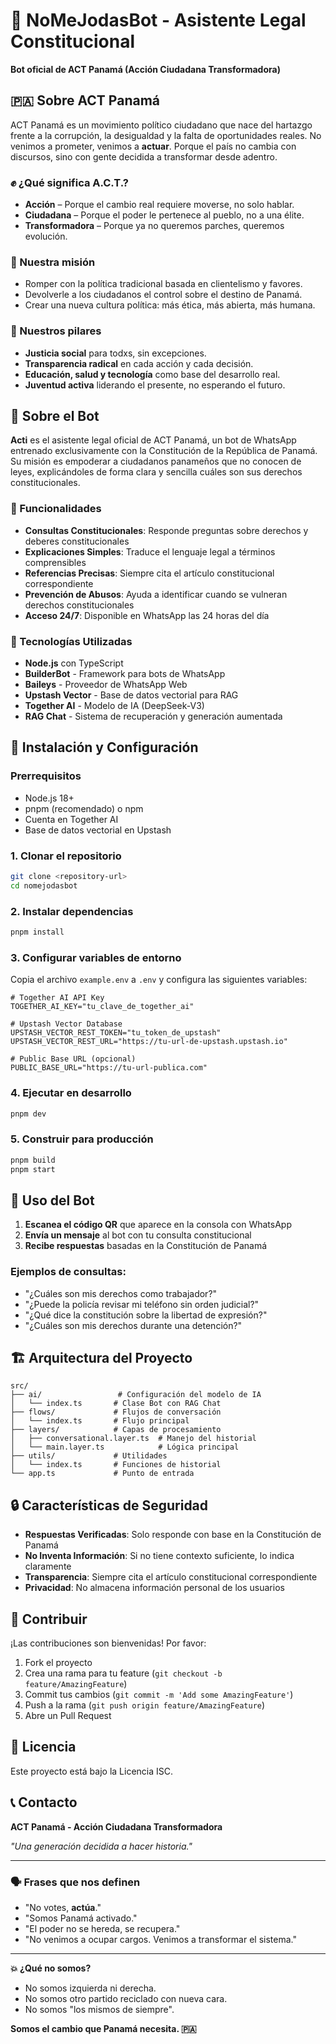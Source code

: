 # 🤖 NoMeJodasBot - Asistente Legal Constitucional

**Bot oficial de ACT Panamá (Acción Ciudadana Transformadora)**

## 🇵🇦 Sobre ACT Panamá

ACT Panamá es un movimiento político ciudadano que nace del hartazgo frente a la corrupción, la desigualdad y la falta de oportunidades reales. No venimos a prometer, venimos a **actuar**. Porque el país no cambia con discursos, sino con gente decidida a transformar desde adentro.

### ✊ ¿Qué significa A.C.T.?
- **Acción** – Porque el cambio real requiere moverse, no solo hablar.
- **Ciudadana** – Porque el poder le pertenece al pueblo, no a una élite.
- **Transformadora** – Porque ya no queremos parches, queremos evolución.

### 🎯 Nuestra misión
- Romper con la política tradicional basada en clientelismo y favores.
- Devolverle a los ciudadanos el control sobre el destino de Panamá.
- Crear una nueva cultura política: más ética, más abierta, más humana.

### 🌱 Nuestros pilares
- **Justicia social** para todxs, sin excepciones.
- **Transparencia radical** en cada acción y cada decisión.
- **Educación, salud y tecnología** como base del desarrollo real.
- **Juventud activa** liderando el presente, no esperando el futuro.

## 🤖 Sobre el Bot

**Acti** es el asistente legal oficial de ACT Panamá, un bot de WhatsApp entrenado exclusivamente con la Constitución de la República de Panamá. Su misión es empoderar a ciudadanos panameños que no conocen de leyes, explicándoles de forma clara y sencilla cuáles son sus derechos constitucionales.

### 🎯 Funcionalidades

- **Consultas Constitucionales**: Responde preguntas sobre derechos y deberes constitucionales
- **Explicaciones Simples**: Traduce el lenguaje legal a términos comprensibles
- **Referencias Precisas**: Siempre cita el artículo constitucional correspondiente
- **Prevención de Abusos**: Ayuda a identificar cuando se vulneran derechos constitucionales
- **Acceso 24/7**: Disponible en WhatsApp las 24 horas del día

### 🔧 Tecnologías Utilizadas

- **Node.js** con TypeScript
- **BuilderBot** - Framework para bots de WhatsApp
- **Baileys** - Proveedor de WhatsApp Web
- **Upstash Vector** - Base de datos vectorial para RAG
- **Together AI** - Modelo de IA (DeepSeek-V3)
- **RAG Chat** - Sistema de recuperación y generación aumentada

## 🚀 Instalación y Configuración

### Prerrequisitos

- Node.js 18+
- pnpm (recomendado) o npm
- Cuenta en Together AI
- Base de datos vectorial en Upstash

### 1. Clonar el repositorio

```bash
git clone <repository-url>
cd nomejodasbot
```

### 2. Instalar dependencias

```bash
pnpm install
```

### 3. Configurar variables de entorno

Copia el archivo `example.env` a `.env` y configura las siguientes variables:

```env
# Together AI API Key
TOGETHER_AI_KEY="tu_clave_de_together_ai"

# Upstash Vector Database
UPSTASH_VECTOR_REST_TOKEN="tu_token_de_upstash"
UPSTASH_VECTOR_REST_URL="https://tu-url-de-upstash.upstash.io"

# Public Base URL (opcional)
PUBLIC_BASE_URL="https://tu-url-publica.com"
```

### 4. Ejecutar en desarrollo

```bash
pnpm dev
```

### 5. Construir para producción

```bash
pnpm build
pnpm start
```

## 📱 Uso del Bot

1. **Escanea el código QR** que aparece en la consola con WhatsApp
2. **Envía un mensaje** al bot con tu consulta constitucional
3. **Recibe respuestas** basadas en la Constitución de Panamá

### Ejemplos de consultas:

- "¿Cuáles son mis derechos como trabajador?"
- "¿Puede la policía revisar mi teléfono sin orden judicial?"
- "¿Qué dice la constitución sobre la libertad de expresión?"
- "¿Cuáles son mis derechos durante una detención?"

## 🏗️ Arquitectura del Proyecto

```
src/
├── ai/                 # Configuración del modelo de IA
│   └── index.ts       # Clase Bot con RAG Chat
├── flows/             # Flujos de conversación
│   └── index.ts       # Flujo principal
├── layers/            # Capas de procesamiento
│   ├── conversational.layer.ts  # Manejo del historial
│   └── main.layer.ts            # Lógica principal
├── utils/             # Utilidades
│   └── index.ts       # Funciones de historial
└── app.ts             # Punto de entrada
```

## 🔒 Características de Seguridad

- **Respuestas Verificadas**: Solo responde con base en la Constitución de Panamá
- **No Inventa Información**: Si no tiene contexto suficiente, lo indica claramente
- **Transparencia**: Siempre cita el artículo constitucional correspondiente
- **Privacidad**: No almacena información personal de los usuarios

## 🤝 Contribuir

¡Las contribuciones son bienvenidas! Por favor:

1. Fork el proyecto
2. Crea una rama para tu feature (`git checkout -b feature/AmazingFeature`)
3. Commit tus cambios (`git commit -m 'Add some AmazingFeature'`)
4. Push a la rama (`git push origin feature/AmazingFeature`)
5. Abre un Pull Request

## 📄 Licencia

Este proyecto está bajo la Licencia ISC.

## 📞 Contacto

**ACT Panamá - Acción Ciudadana Transformadora**

*"Una generación decidida a hacer historia."*

---

### 🗣️ Frases que nos definen

- "No votes, **actúa**."
- "Somos Panamá activado."
- "El poder no se hereda, se recupera."
- "No venimos a ocupar cargos. Venimos a transformar el sistema."

---

**💥 ¿Qué no somos?**
- No somos izquierda ni derecha.
- No somos otro partido reciclado con nueva cara.
- No somos "los mismos de siempre".

**Somos el cambio que Panamá necesita. 🇵🇦**